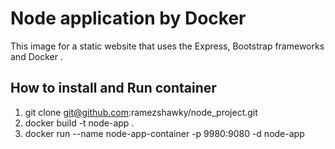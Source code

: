 # Node application by Docker
This image for a static website that uses the Express, Bootstrap frameworks and Docker .

## How to install and Run container 

1. git clone git@github.com:ramezshawky/node_project.git
2. docker build -t node-app .
3. docker run --name node-app-container -p 9980:9080 -d node-app
